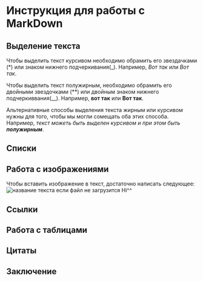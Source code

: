 # Инструкция для работы с MarkDown

## Выделение текста

Чтобы выделить текст курсивом необходимо обрамить его звездачками (*) или знаком нижнего подчеркивания(_). Например, *Вот так* или _Вот так_.

Чтобы выделить текст полужирным, необходимо обрамить его двойными звездочками (**) или двойным знаком нижнего подчеркиввания(__). Например, **вот так** или __Вот так__.

Альтернативные способы выделения текста жирным или курсивом нужны для того, чтобы мы могли сомещать оба этих способа. Например, _текст можеть быть выделен курсивом и при этом быть **полужирным**_.


## Списки

## Работа с изображениями

Чтобы вставить изображение в текст, достаточно написать следующее:
![название текста если файл не загрузится Hi^^](foto.png)
## Ссылки

## Работа с таблицами

## Цитаты

## Заключение
